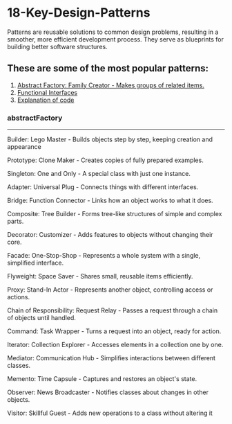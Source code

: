 # 18-Key-Design-Patterns
Patterns are reusable solutions to common design problems, resulting in a smoother, more efficient development process. They serve as blueprints for building better software structures. 
 ## These are some of the most popular patterns:
1. [Abstract Factory: Family Creator - Makes groups of related items.](#abstractFactory)
2. [Functional Interfaces](#functionalInterfaces)
3. [Explanation of code](#explanation)

### abstractFactory
***


Builder: Lego Master - Builds objects step by step, keeping creation and appearance

Prototype: Clone Maker - Creates copies of fully prepared examples.

Singleton: One and Only - A special class with just one instance.

Adapter: Universal Plug - Connects things with different interfaces.

Bridge: Function Connector - Links how an object works to what it does.

Composite: Tree Builder - Forms tree-like structures of simple and complex parts.

Decorator: Customizer - Adds features to objects without changing their core.

Facade: One-Stop-Shop - Represents a whole system with a single, simplified interface.

Flyweight: Space Saver - Shares small, reusable items efficiently.

Proxy: Stand-In Actor - Represents another object, controlling access or actions.

Chain of Responsibility: Request Relay - Passes a request through a chain of objects until handled.

Command: Task Wrapper - Turns a request into an object, ready for action.

Iterator: Collection Explorer - Accesses elements in a collection one by one.

Mediator: Communication Hub - Simplifies interactions between different classes.

Memento: Time Capsule - Captures and restores an object's state.

Observer: News Broadcaster - Notifies classes about changes in other objects.

Visitor: Skillful Guest - Adds new operations to a class without altering it
